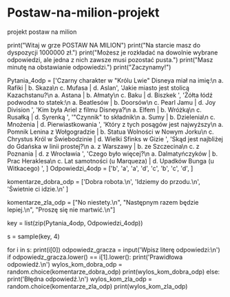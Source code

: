 # Postaw-na-milion-projekt
projekt postaw na milion

print("Witaj w grze POSTAW NA MILION")
print("Na starcie masz do dyspozycji 1000000 zł.")
print("Możesz je rozkładać na dowolnie wybrane odpowiedzi, ale jedna z nich zawsze musi pozostać pusta.")
print("Masz minutę na obstawianie odpowiedzi.")
print("Zaczynamy!")

Pytania_4odp = ['Czarny charakter w "Królu Lwie" Disneya miał na imię:\n a. Rafiki    |     b. Skaza\n c. Mufasa    |     d. Aslan',
             'Jakie miasto jest stolicą Kazachstanu?\n a. Astana     |     b. Ałmaty\n c. Baku     |     d. Biszkek ',
             'Żółta łódź podwodna to statek:\n a. Beatlesów     |     b. Doorsów\n c. Pearl Jamu    |     d. Joy Division ',
             'Kim była Ariel z filmu Disneya?\n a. Elfem     |     b. Wróżką\n c. Rusałką     |     d. Syrenką ',
             '"Czynnik" to składnik\n a. Sumy     |     b. Dzielenia\n c. Mnożenia     |     d. Pierwiastkowania ',
             'Który z tych posągów jest najwyższy\n a. Pomnik Lenina z Wołgogradzie     |     b. Statua Wolności w Nowym Jorku\n c. Chrystus Król w Świebodzinie     |     d. Wielki Sfinks w Gizie ',
             'Skąd jest najbliżej do Gdańska w linii prostej?\n a. z Warszawy     |     b. ze Szczecina\n c. z Poznania     |     d. z Wrocławia ',
             'Czego było więcej?\n a. Dalmatyńczyków     |     b. Prac Heraklesa\n c. Lat samotności (u Marqueza)     |     d. Upadków Bunga (u Witkacego) ',
             ]
Odpowiedzi_4odp = ['b',
           'a',
           'a',
           'd',
           'c',
           'b',
           'c',
           'd',
           ]


komentarze_dobra_odp = ['Dobra robota.\n',
           'Idziemy do przodu.\n',
           'Świetnie ci idzie.\n'
           ]

komentarze_zla_odp = ["No niestety.\n",
            "Następnym razem będzie lepiej.\n",
            "Proszę się nie martwić.\n"]

key = list(zip(Pytania_4odp, Odpowiedzi_4odp)) 

s = sample(key, 4) 

for i in s:
    print(i[0])
    odpowiedz_gracza = input('Wpisz literę odpowiedzi:\n')
    if odpowiedz_gracza.lower() == i[1].lower():
        print('Prawidłowa odpowiedź.\n')
        wylos_kom_dobra_odp = random.choice(komentarze_dobra_odp)
        print(wylos_kom_dobra_odp)
    else:
        print('Błędna odpowiedź.\n')
        wylos_kom_zla_odp = random.choice(komentarze_zla_odp)
        print(wylos_kom_zla_odp)

